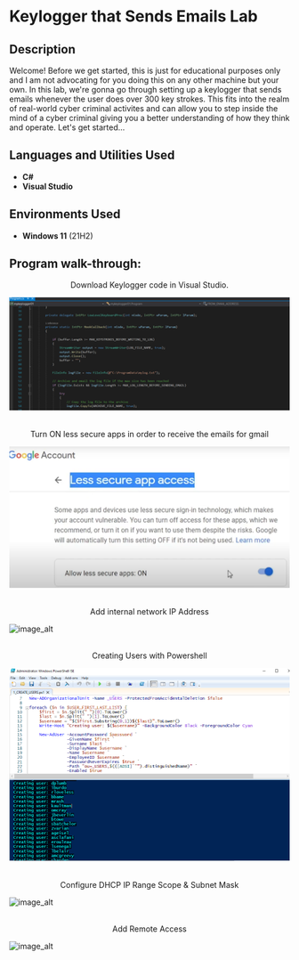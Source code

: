 <h1>Keylogger that Sends Emails Lab</h1>



<h2>Description</h2>
Welcome!
Before we get started, this is just for educational purposes only and I am not advocating for you doing this on any other machine but your own. In this lab, we're gonna go through setting up a keylogger that sends emails whenever the user does over 300 key strokes. This fits into the realm of real-world cyber criminal activites and can allow you to step inside the mind of a cyber criminal giving you a better understanding of how they think and operate.  Let's get started... 
<br />


<h2>Languages and Utilities Used</h2>

- <b>C#</b> 
- <b>Visual Studio</b>

<h2>Environments Used </h2>

- <b>Windows 11</b> (21H2)

<h2>Program walk-through:</h2>

<p align="center">
 Download Keylogger code in Visual Studio.<br>
 
![image alt](https://github.com/Light89byte/KeyloggerEmail/blob/012f850791bd301cca539e57d1223200ead758e7/Keylog.png)
<br />
<br />

<p align="center">
Turn ON less secure apps in order to receive the emails for gmail<br>
 
![image_alt](https://github.com/Light89byte/KeyloggerEmail/blob/95e6bb8a4faa93e119b75452491f10e7e6a48471/Account%20On.png)
<br />
<br />

<p align="center">
Add internal network IP Address<br>

![image_alt](https://i.imgur.com/itv77qO.png)
<br />
<br />

<p align="center">
 Creating Users with Powershell<br>
 
![image alt](https://github.com/Light89byte/ActiveDirectoryLab/blob/a279c24bf5eda9a0898d14e5cc318c989b0921df/Capture.PNG)
<br />
<br />

<p align="center">
 Configure DHCP IP Range Scope & Subnet Mask<br>
 
![image_alt](https://i.imgur.com/mHlzb4o.png)
<br />
<br />

<p align="center">
Add Remote Access<br>
 
![image_alt](https://i.imgur.com/wfGBzuy.png)
<br />
<br />


<!--
 ```diff
- text in red
+ text in green
! text in orange
# text in gray
@@ text in purple (and bold)@@
```
--!>



